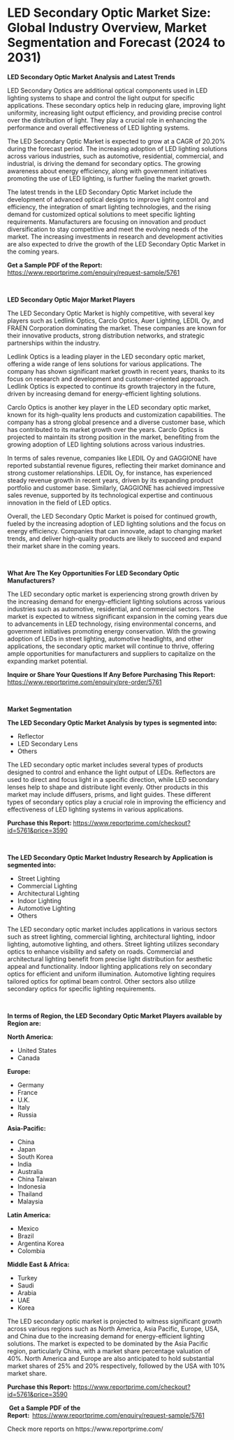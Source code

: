 <p><h1>LED Secondary Optic Market Size: Global Industry Overview, Market Segmentation and Forecast (2024 to 2031)</h1></p><p><strong>LED Secondary Optic Market Analysis and Latest Trends</strong></p>
<p><p>LED Secondary Optics are additional optical components used in LED lighting systems to shape and control the light output for specific applications. These secondary optics help in reducing glare, improving light uniformity, increasing light output efficiency, and providing precise control over the distribution of light. They play a crucial role in enhancing the performance and overall effectiveness of LED lighting systems.</p><p>The LED Secondary Optic Market is expected to grow at a CAGR of 20.20% during the forecast period. The increasing adoption of LED lighting solutions across various industries, such as automotive, residential, commercial, and industrial, is driving the demand for secondary optics. The growing awareness about energy efficiency, along with government initiatives promoting the use of LED lighting, is further fueling the market growth.</p><p>The latest trends in the LED Secondary Optic Market include the development of advanced optical designs to improve light control and efficiency, the integration of smart lighting technologies, and the rising demand for customized optical solutions to meet specific lighting requirements. Manufacturers are focusing on innovation and product diversification to stay competitive and meet the evolving needs of the market. The increasing investments in research and development activities are also expected to drive the growth of the LED Secondary Optic Market in the coming years.</p></p>
<p><strong>Get a Sample PDF of the Report:&nbsp;</strong> <a href="https://www.reportprime.com/enquiry/request-sample/5761">https://www.reportprime.com/enquiry/request-sample/5761</a></p>
<p>&nbsp;</p>
<p><strong>LED Secondary Optic Major Market Players</strong></p>
<p><p>The LED Secondary Optic Market is highly competitive, with several key players such as Ledlink Optics, Carclo Optics, Auer Lighting, LEDIL Oy, and FRAEN Corporation dominating the market. These companies are known for their innovative products, strong distribution networks, and strategic partnerships within the industry.</p><p>Ledlink Optics is a leading player in the LED secondary optic market, offering a wide range of lens solutions for various applications. The company has shown significant market growth in recent years, thanks to its focus on research and development and customer-oriented approach. Ledlink Optics is expected to continue its growth trajectory in the future, driven by increasing demand for energy-efficient lighting solutions.</p><p>Carclo Optics is another key player in the LED secondary optic market, known for its high-quality lens products and customization capabilities. The company has a strong global presence and a diverse customer base, which has contributed to its market growth over the years. Carclo Optics is projected to maintain its strong position in the market, benefiting from the growing adoption of LED lighting solutions across various industries.</p><p>In terms of sales revenue, companies like LEDIL Oy and GAGGIONE have reported substantial revenue figures, reflecting their market dominance and strong customer relationships. LEDIL Oy, for instance, has experienced steady revenue growth in recent years, driven by its expanding product portfolio and customer base. Similarly, GAGGIONE has achieved impressive sales revenue, supported by its technological expertise and continuous innovation in the field of LED optics.</p><p>Overall, the LED Secondary Optic Market is poised for continued growth, fueled by the increasing adoption of LED lighting solutions and the focus on energy efficiency. Companies that can innovate, adapt to changing market trends, and deliver high-quality products are likely to succeed and expand their market share in the coming years.</p></p>
<p>&nbsp;</p>
<p><strong>What Are The Key Opportunities For LED Secondary Optic Manufacturers?</strong></p>
<p><p>The LED secondary optic market is experiencing strong growth driven by the increasing demand for energy-efficient lighting solutions across various industries such as automotive, residential, and commercial sectors. The market is expected to witness significant expansion in the coming years due to advancements in LED technology, rising environmental concerns, and government initiatives promoting energy conservation. With the growing adoption of LEDs in street lighting, automotive headlights, and other applications, the secondary optic market will continue to thrive, offering ample opportunities for manufacturers and suppliers to capitalize on the expanding market potential.</p></p>
<p><strong>Inquire or Share Your Questions If Any Before Purchasing This Report:</strong> <a href="https://www.reportprime.com/enquiry/pre-order/5761">https://www.reportprime.com/enquiry/pre-order/5761</a></p>
<p>&nbsp;</p>
<p><strong>Market Segmentation</strong></p>
<p><strong>The LED Secondary Optic Market Analysis by types is segmented into:</strong></p>
<p><ul><li>Reflector</li><li>LED Secondary Lens</li><li>Others</li></ul></p>
<p><p>The LED secondary optic market includes several types of products designed to control and enhance the light output of LEDs. Reflectors are used to direct and focus light in a specific direction, while LED secondary lenses help to shape and distribute light evenly. Other products in this market may include diffusers, prisms, and light guides. These different types of secondary optics play a crucial role in improving the efficiency and effectiveness of LED lighting systems in various applications.</p></p>
<p><strong>Purchase this Report:&nbsp;</strong><a href="https://www.reportprime.com/checkout?id=5761&price=3590">https://www.reportprime.com/checkout?id=5761&price=3590</a></p>
<p>&nbsp;</p>
<p><strong>The LED Secondary Optic Market Industry Research by Application is segmented into:</strong></p>
<p><ul><li>Street Lighting</li><li>Commercial Lighting</li><li>Architectural Lighting</li><li>Indoor Lighting</li><li>Automotive Lighting</li><li>Others</li></ul></p>
<p><p>The LED secondary optic market includes applications in various sectors such as street lighting, commercial lighting, architectural lighting, indoor lighting, automotive lighting, and others. Street lighting utilizes secondary optics to enhance visibility and safety on roads. Commercial and architectural lighting benefit from precise light distribution for aesthetic appeal and functionality. Indoor lighting applications rely on secondary optics for efficient and uniform illumination. Automotive lighting requires tailored optics for optimal beam control. Other sectors also utilize secondary optics for specific lighting requirements.</p></p>
<p>&nbsp;</p>
<p><strong>In terms of Region, the LED Secondary Optic Market Players available by Region are:</strong></p>
<p>
    <p> <strong> North America: </strong>
        <ul>
            <li>United States</li>
            <li>Canada</li>
        </ul>
        </p> 
    <p> <strong> Europe: </strong>
        <ul>
            <li>Germany</li>
            <li>France</li>
            <li>U.K.</li>
            <li>Italy</li>
            <li>Russia</li>
        </ul>
        </p> 
    <p> <strong> Asia-Pacific: </strong>
        <ul>
            <li>China</li>
            <li>Japan</li>
            <li>South Korea</li>
            <li>India</li>
            <li>Australia</li>
            <li>China Taiwan</li>
            <li>Indonesia</li>
            <li>Thailand</li>
            <li>Malaysia</li>
        </ul>
        </p> 
    <p> <strong> Latin America: </strong>
        <ul>
            <li>Mexico</li>
            <li>Brazil</li>
            <li>Argentina Korea</li>
            <li>Colombia</li>
        </ul>
        </p> 
    <p> <strong> Middle East & Africa: </strong>
        <ul>
            <li>Turkey</li>
            <li>Saudi</li>
            <li>Arabia</li>
            <li>UAE</li>
            <li>Korea</li>
        </ul>
    </p>
    </p>
<p><p>The LED secondary optic market is projected to witness significant growth across various regions such as North America, Asia Pacific, Europe, USA, and China due to the increasing demand for energy-efficient lighting solutions. The market is expected to be dominated by the Asia Pacific region, particularly China, with a market share percentage valuation of 40%. North America and Europe are also anticipated to hold substantial market shares of 25% and 20% respectively, followed by the USA with 10% market share.</p></p>
<p><strong>Purchase this Report: </strong><a href="https://www.reportprime.com/checkout?id=5761&price=3590">https://www.reportprime.com/checkout?id=5761&price=3590</a></p>
<p>&nbsp;<strong>Get a Sample PDF of the Report:&nbsp;&nbsp;</strong><a href="https://www.reportprime.com/enquiry/request-sample/5761">https://www.reportprime.com/enquiry/request-sample/5761</a></p>
<p><strong></strong></p>
<p>Check more reports on https://www.reportprime.com/</p>